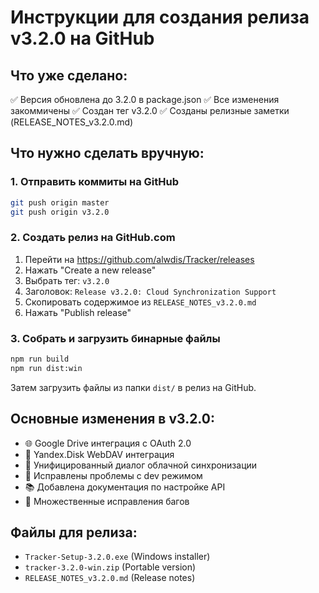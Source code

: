 # Инструкции для создания релиза v3.2.0 на GitHub

## Что уже сделано:
✅ Версия обновлена до 3.2.0 в package.json
✅ Все изменения закоммичены
✅ Создан тег v3.2.0
✅ Созданы релизные заметки (RELEASE_NOTES_v3.2.0.md)

## Что нужно сделать вручную:

### 1. Отправить коммиты на GitHub
```bash
git push origin master
git push origin v3.2.0
```

### 2. Создать релиз на GitHub.com
1. Перейти на https://github.com/alwdis/Tracker/releases
2. Нажать "Create a new release"
3. Выбрать тег: `v3.2.0`
4. Заголовок: `Release v3.2.0: Cloud Synchronization Support`
5. Скопировать содержимое из `RELEASE_NOTES_v3.2.0.md`
6. Нажать "Publish release"

### 3. Собрать и загрузить бинарные файлы
```bash
npm run build
npm run dist:win
```

Затем загрузить файлы из папки `dist/` в релиз на GitHub.

## Основные изменения в v3.2.0:
- 🌐 Google Drive интеграция с OAuth 2.0
- 📁 Yandex.Disk WebDAV интеграция  
- 🔄 Унифицированный диалог облачной синхронизации
- 🔧 Исправлены проблемы с dev режимом
- 📚 Добавлена документация по настройке API
- 🐛 Множественные исправления багов

## Файлы для релиза:
- `Tracker-Setup-3.2.0.exe` (Windows installer)
- `tracker-3.2.0-win.zip` (Portable version)
- `RELEASE_NOTES_v3.2.0.md` (Release notes)
